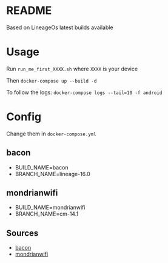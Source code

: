 # README #

Based on LineageOs latest builds available

# Usage
Run `run_me_first_XXXX.sh` where `XXXX` is your device

Then `docker-compose up --build -d`

To follow the logs: `docker-compose logs --tail=10 -f android`

# Config
Change them in `docker-compose.yml`
## bacon
* BUILD_NAME=bacon
* BRANCH_NAME=lineage-16.0

## mondrianwifi
* BUILD_NAME=mondrianwifi
* BRANCH_NAME=cm-14.1

## Sources
* [bacon](https://wiki.lineageos.org/devices/bacon/build)
* [mondrianwifi](https://wiki.lineageos.org/devices/mondrianwifi/build)